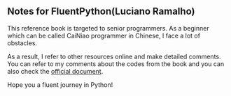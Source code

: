 ## Notes for FluentPython(Luciano Ramalho)
This reference book is targeted to senior programmers. As a beginner which can be called CaiNiao programmer in Chinese, I face a lot of obstacles.

As a result, I refer to other resources online and make detailed comments. You can refer to my comments about the codes from the book and you can also check the [official document](https://docs.python.org/zh-cn/dev/index.html).

Hope you a fluent journey in Python!
